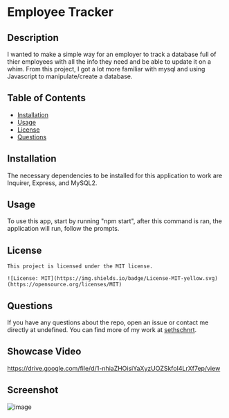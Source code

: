 # Employee Tracker

  ## Description

I wanted to make a simple way for an employer to track a database full of thier employees with all the info they need and be able to update it on a whim. From this project, I got a lot more familiar with mysql and using Javascript to manipulate/create a database.

## Table of Contents 

- [Installation](#installation)
- [Usage](#usage)
- [License](#license)
- [Questions](#questions)

## Installation

The necessary dependencies to be installed for this application to work are Inquirer, Express, and MySQL2.

## Usage 

To use this app, start by running "npm start", after this command is ran, the application will run, follow the prompts.

## License
  
    This project is licensed under the MIT license. 
      
    ![License: MIT](https://img.shields.io/badge/License-MIT-yellow.svg) (https://opensource.org/licenses/MIT)

## Questions

If you have any questions about the repo, open an issue or contact me directly at undefined. You can find more of my work at [sethschnrt](https://github.com/sethschnrt/).

## Showcase Video
https://drive.google.com/file/d/1-nhiaZHOisiYaXyzUOZSkfoI4LrXf7ep/view

## Screenshot
![image](https://github.com/sethschnrt/employee-tracker/assets/127680441/347d80d6-e9be-4847-83bd-2cb1dc58f684)
